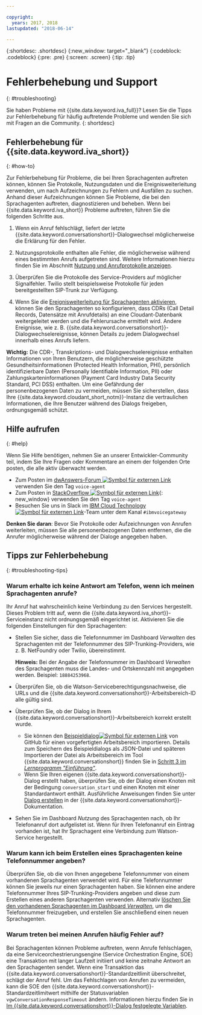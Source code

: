 ```yaml
---

copyright:
  years: 2017, 2018
lastupdated: "2018-06-14"

---
```


{:shortdesc: .shortdesc}
{:new_window: target="_blank"}
{:codeblock: .codeblock}
{:pre: .pre}
{:screen: .screen}
{:tip: .tip}

# Fehlerbehebung und Support
{: #troubleshooting}

Sie haben Probleme mit {{site.data.keyword.iva_full}}? Lesen Sie die Tipps zur Fehlerbehebung für häufig auftretende Probleme und wenden Sie sich mit Fragen an die Community.
{: shortdesc}

## Fehlerbehebung für {{site.data.keyword.iva_short}}
{: #how-to}

Zur Fehlerbehebung für Probleme, die bei Ihren Sprachagenten auftreten können, können Sie Protokolle, Nutzungsdaten und die Ereignisweiterleitung verwenden, um nach Aufzeichnungen zu Fehlern und Ausfällen zu suchen. Anhand dieser Aufzeichnungen können Sie Probleme, die bei den Sprachagenten auftreten, diagnostizieren und beheben. Wenn bei {{site.data.keyword.iva_short}} Probleme auftreten, führen Sie die folgenden Schritte aus.

1. Wenn ein Anruf fehlschlägt, liefert der letzte {{site.data.keyword.conversationshort}}-Dialogwechsel möglicherweise die Erklärung für den Fehler.

1. Nutzungsprotokolle enthalten alle Fehler, die möglicherweise während eines bestimmten Anrufs aufgetreten sind. Weitere Informationen hierzu finden Sie im Abschnitt [Nutzung und Anrufprotokolle anzeigen](logging.html).

1. Überprüfen Sie die Protokolle des Service-Providers auf möglicher Signalfehler. Twilio stellt beispielsweise Protokolle für jeden bereitgestellten SIP-Trunk zur Verfügung.

1. Wenn Sie die [Ereignisweiterleitung für Sprachagenten aktivieren](event-forwarding.html), können Sie den Sprachagenten so konfigurieren, dass CDRs (Call Detail Records, Datensätze mit Anrufdetails) an eine Cloudant-Datenbank weitergeleitet werden und die Fehlerursache ermittelt wird. Andere Ereignisse, wie z. B. {{site.data.keyword.conversationshort}}-Dialogwechselereignisse, können Details zu jedem Dialogwechsel innerhalb eines Anrufs liefern.

**Wichtig:** Die CDR-, Transkriptions- und Dialogwechselereignisse enthalten Informationen von Ihren Benutzern, die möglicherweise geschützte Gesundheitsinformationen (Protected Health Information, PHI), persönlich identifizierbare Daten (Personally Identifiable Information, PII) oder Zahlungskarteninformationen (Payment Card Industry Data Security Standard, PCI DSS) enthalten. Um eine Gefährdung der personenbezogenen Daten zu vermeiden, müssen Sie sicherstellen, dass Ihre {{site.data.keyword.cloudant_short_notm}}-Instanz die vertraulichen Informationen, die Ihre Benutzer während des Dialogs freigeben, ordnungsgemäß schützt.


## Hilfe aufrufen
{: #help}

Wenn Sie Hilfe benötigen, nehmen Sie an unserer Entwickler-Community teil, indem Sie Ihre Fragen oder Kommentare an einem der folgenden Orte posten, die alle aktiv überwacht werden.

* Zum Posten im [dwAnswers-Forum ![Symbol für externen Link](../../icons/launch-glyph.svg "Symbol für externen Link")](https://developer.ibm.com/answers/topics/voice-agent/) verwenden Sie den Tag `voice-agent`
* Zum Posten in [StackOverflow ![Symbol für externen Link](../../icons/launch-glyph.svg "Symbol für externen Link")](http://stackoverflow.com/questions/tagged/voice-agent){: new_window} verwenden Sie den Tag `voice-agent`
* Besuchen Sie uns in Slack im [IBM Cloud Technology ![Symbol für externen Link](../../icons/launch-glyph.svg "Symbol für externen Link")](https://slack-invite-ibm-cloud-tech.mybluemix.net/)-Team unter dem Kanal `#ibmvoicegateway`

**Denken Sie daran**: Bevor Sie Protokolle oder Aufzeichnungen von Anrufen weiterleiten, müssen Sie alle personenbezogenen Daten entfernen, die die Anrufer möglicherweise während der Dialoge angegeben haben.

## Tipps zur Fehlerbehebung
{: #troubleshooting-tips}

### Warum erhalte ich keine Antwort am Telefon, wenn ich meinen Sprachagenten anrufe?

Ihr Anruf hat wahrscheinlich keine Verbindung zu den Services hergestellt. Dieses Problem tritt auf, wenn die {{site.data.keyword.iva_short}}-Serviceinstanz nicht ordnungsgemäß eingerichtet ist. Aktivieren Sie die folgenden Einstellungen für den Sprachagenten:

* Stellen Sie sicher, dass die Telefonnummer im Dashboard _Verwalten_ des Sprachagenten mit der Telefonnummer des SIP-Trunking-Providers, wie z. B. NetFoundry oder Twilio, übereinstimmt.

   **Hinweis:** Bei der Angabe der Telefonnummer im Dashboard _Verwalten_ des Sprachagenten muss die Landes- und Ortskennzahl mit angegeben werden. Beispiel: `18884253968`.

* Überprüfen Sie, ob die Watson-Serviceberechtigungsnachweise, die URLs und die {{site.data.keyword.conversationshort}}-Arbeitsbereich-ID alle gültig sind.
* Überprüfen Sie, ob der Dialog in Ihrem {{site.data.keyword.conversationshort}}-Arbeitsbereich korrekt erstellt wurde.
  * Sie können den [Beispieldialog![Symbol für externen Link](../../icons/launch-glyph.svg "Symbol für externen Link")](https://github.com/WASdev/sample.voice.gateway/blob/master/conversation/voice-gateway-conversation-en.json) von GitHub für einen vorgefertigten Arbeitsbereich importieren. Details zum Speichern des Beispieldialogs als JSON-Datei und späteren Importieren der Datei als Arbeitsbereich im Tool {{site.data.keyword.conversationshort}} finden Sie in [Schritt 3 im *Lernprogramm "Einführung"*](getting-started.html#step3).
  * Wenn Sie Ihren eigenen {{site.data.keyword.conversationshort}}-Dialog erstellt haben, überprüfen Sie, ob der Dialog einen Knoten mit der Bedingung `conversation_start` und einen Knoten mit einer Standardantwort enthält. Ausführliche Anweisungen finden Sie unter [Dialog erstellen](../conversation/dialog-build.html) in der {{site.data.keyword.conversationshort}}-Dokumentation.
* Sehen Sie im Dashboard _Nutzung_ des Sprachagenten nach, ob Ihr Telefonanruf dort aufgelistet ist. Wenn für Ihren Telefonanruf ein Eintrag vorhanden ist, hat Ihr Sprachagent eine Verbindung zum Watson-Service hergestellt.

### Warum kann ich beim Erstellen eines Sprachagenten keine Telefonnummer angeben?

Überprüfen Sie, ob die von Ihnen angegebene Telefonnummer von einem vorhandenen Sprachagenten verwendet wird. Für eine Telefonnummer können Sie jeweils nur einen Sprachagenten haben. Sie können eine andere Telefonnummer Ihres SIP-Trunking-Providers angeben und diese zum Erstellen eines anderen Sprachagenten verwenden. Alternativ [löschen Sie den vorhandenen Sprachagenten im Dashboard _Verwalten_](managing.html#delete_va), um die Telefonnummer freizugeben, und erstellen Sie anschließend einen neuen Sprachagenten.

### Warum treten bei meinen Anrufen häufig Fehler auf?

Bei Sprachagenten können Probleme auftreten, wenn Anrufe fehlschlagen, da eine Serviceorchestrierungsengine (Service Orchestration Engine, SOE) eine Transaktion mit langer Laufzeit initiiert und keine zeitnahe Antwort an den Sprachagenten sendet. Wenn eine Transaktion das {{site.data.keyword.conversationshort}}-Standardzeitlimit überschreitet, schlägt der Anruf fehl. Um das Fehlschlagen von Anrufen zu vermeiden, kann die SOE den {{site.data.keyword.conversationshort}}-Standardzeitlimitwert mithilfe der Statusvariablen `vgwConversationResponseTimeout` ändern. Informationen hierzu finden Sie in [Im {{site.data.keyword.conversationshort}}-Dialog festgelegte Variablen](https://www.ibm.com/support/knowledgecenter/SS4U29/api.html#variables-conv).
